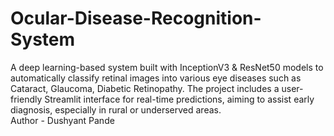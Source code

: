 # Ocular-Disease-Recognition-System
A deep learning-based system built with InceptionV3 &amp; ResNet50 models to automatically classify retinal images into various eye diseases such as Cataract, Glaucoma, Diabetic Retinopathy. The project includes a user-friendly Streamlit interface for real-time predictions, aiming to assist early diagnosis, especially in rural or underserved areas.
<br>
Author - Dushyant Pande
